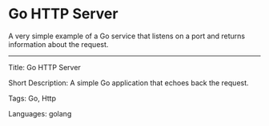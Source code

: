 # Go HTTP Server

A very simple example of a Go service that listens on a port and returns information about the request.

---

Title: Go HTTP Server

Short Description: A simple Go application that echoes back the request.

Tags: Go, Http

Languages: golang
